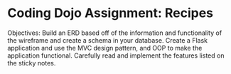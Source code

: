 # Coding Dojo Assignment: Recipes
Objectives:
Build an ERD based off of the information and functionality of the wireframe and create a schema in your database.
Create a Flask application and use the MVC design pattern, and OOP to make the application functional.
Carefully read and implement the features listed on the sticky notes.
